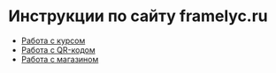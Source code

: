 # Инструкции по сайту framelyc.ru

* [Работа с курсом](change_course.md)
* [Работа с QR-кодом](new_code.md)
* [Работа с магазином](shop_work.md)
